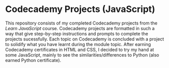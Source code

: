 # Codecademy Projects (JavaScript)
This repository consists of my completed Codecademy projects from the *Learn JavaScript* course. Codecademy projects are formatted in such a way that give step-by-step instructions and prompts to complete the projects sucessfully. Each topic on Codecademy is concluded with a project to solidify what you have learnt during the module topic. After earning Codecademy certificates in HTML and CSS, I decided to try my hand at some JavaScript, mainly to see the similarities/differences to Python (also earned Python certificate).
